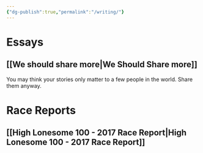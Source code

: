 ```yaml
---
{"dg-publish":true,"permalink":"/writing/"}
---
```

# Essays
## [[We should share more|We Should Share more]]

You may think your stories only matter to a few people in the world. Share them anyway.

# Race Reports
## [[High Lonesome 100 - 2017 Race Report|High Lonesome 100 - 2017 Race Report]]
